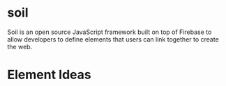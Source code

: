 soil
====

Soil is an open source JavaScript framework built on top of Firebase to allow developers to define elements that users can link together to create the web.

Element Ideas
===
